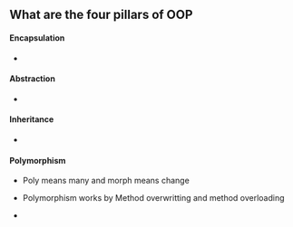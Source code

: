 
## What are the four pillars of OOP

#### Encapsulation

-


#### Abstraction

-


#### Inheritance

-

#### Polymorphism

- Poly means many and morph means change

- Polymorphism works by Method overwritting and method overloading

- 
